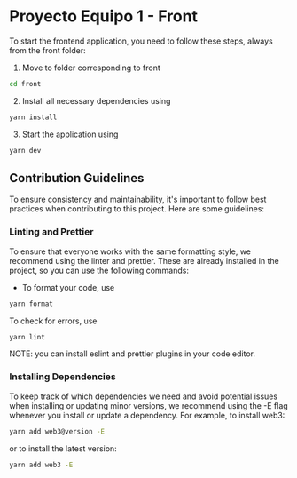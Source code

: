 # Proyecto Equipo 1 - Front

To start the frontend application, you need to follow these steps, always from the front folder:

1. Move to folder corresponding to front
```bash
cd front
```

2. Install all necessary dependencies using

```bash
yarn install
```

3. Start the application using

```bash
yarn dev
```

## Contribution Guidelines

To ensure consistency and maintainability, it's important to follow best practices when contributing to this project. Here are some guidelines:

### Linting and Prettier

To ensure that everyone works with the same formatting style, we recommend using the linter and prettier. These are already installed in the project, so you can use the following commands:

- To format your code, use

```bash
yarn format
```

To check for errors, use

```bash
yarn lint
```

NOTE: you can install eslint and prettier plugins in your code editor.

### Installing Dependencies

To keep track of which dependencies we need and avoid potential issues when installing or updating minor versions, we recommend using the -E flag whenever you install or update a dependency. For example, to install web3:

```bash
yarn add web3@version -E
```

or to install the latest version:

```bash
yarn add web3 -E
```
